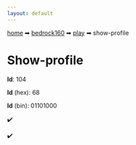 ```yaml
---
layout: default
---
```


[home](/) ➡ [bedrock160](/protocol/bedrock160) ➡ [play](/protocol/bedrock160/play) ➡ show-profile

# Show-profile

**Id**: 104

**Id** (hex): 68

**Id** (bin): 01101000

✔️

✔️

